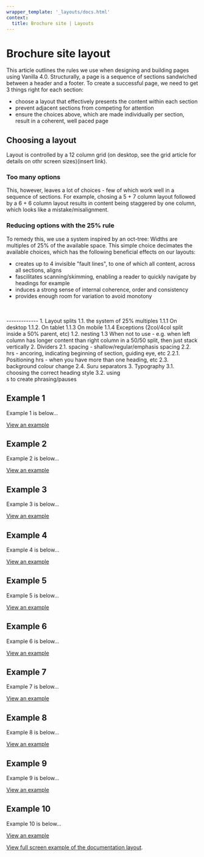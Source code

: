```yaml
---
wrapper_template: '_layouts/docs.html'
context:
  title: Brochure site | Layouts
---
```

<div class="p-strip is-deep">
  <h1 class="p-heading--2"><strong>
    Brochure site layout
  </strong></h1>
</div>
<p>
This article outlines the rules we use when designing and building pages using Vanilla 4.0.
Structurally, a page is a sequence of sections sandwiched between a header and a footer. 
To create a successful page, we need to get 3 things right for each section:
<p>

- choose a layout that effectively presents the content within each section <br>
- prevent adjacent sections from competing for attention <br>
- ensure the choices above, which are made individually per section, result in a coherent, well paced page <br>


<h2>Choosing a layout</h2>
<p>
  Layout is controlled by a 12 column grid (on desktop, see the grid article for details on othr screen sizes)(insert link).
</p>
<h3 class="p-heading--5">
  Too many options
</h3>
<p>
  This, however, leaves a lot of choices - few of which work well in a sequence of sections. 
  For example, chosing a 5 + 7 column layout followed by a 6 + 6 column layout results in content being staggered by one column, which looks like a mistake/misalignment.
</p>

<h3 class="p-heading--5">
  Reducing options with the 25% rule
</h3>
<p>
  To remedy this, we use a system inspired by an oct-tree: Widths are multiples of 25% of the available space.
  This simple choice decimates the available choices, which has the following beneficial effects on our layouts:
</p>

- creates up to 4 invisible "fault lines", to one of which all content, across all sections, aligns <br>
- fascilitates scanning/skimming, enabling a reader to quickly navigate by headings for example <br>
- induces a strong sense of internal coherence, order and consistency <br>
- provides enough room for variation to avoid monotony <br> <br> <br>

<p></p>
-------------
1. Layout splits
1.1. the system of 25% multiples
1.1.1 On desktop
1.1.2. On tablet
1.1.3 On mobile
1.1.4 Exceptions (2col/4col split inside a 50% parent, etc)
1.2. nesting
1.3 When not to use - e.g. when left column has longer content than right column in a 50/50 split, then just stack vertically
2. Dividers 
2.1. spacing - shallow/regular/emphasis spacing
2.2. hrs - ancoring, indicating beginning of section, guiding eye, etc
2.2.1. Positioning hrs - when you have more than one heading, etc
2.3. background colour change
2.4. Suru separators
3. Typography
3.1. choosing the correct heading style
3.2. using <br>s to create phrasing/pauses


## Example 1

Example 1 is below...

<div class="embedded-example"><a href="/docs/examples/layouts/brochure-site/example-01" class="js-example">View an example</a></div>

## Example 2

Example 2 is below...

<div class="embedded-example"><a href="/docs/examples/layouts/brochure-site/example-02" class="js-example">View an example</a></div>

## Example 3

Example 3 is below...

<div class="embedded-example"><a href="/docs/examples/layouts/brochure-site/example-03" class="js-example">View an example</a></div>

## Example 4

Example 4 is below...

<div class="embedded-example"><a href="/docs/examples/layouts/brochure-site/example-04" class="js-example">View an example</a></div>

## Example 5

Example 5 is below...

<div class="embedded-example"><a href="/docs/examples/layouts/brochure-site/example-05" class="js-example">View an example</a></div>

## Example 6

Example 6 is below...

<div class="embedded-example"><a href="/docs/examples/layouts/brochure-site/example-06" class="js-example">View an example</a></div>

## Example 7

Example 7 is below...

<div class="embedded-example"><a href="/docs/examples/layouts/brochure-site/example-07" class="js-example">View an example</a></div>

## Example 8

Example 8 is below...

<div class="embedded-example"><a href="/docs/examples/layouts/brochure-site/example-08" class="js-example">View an example</a></div>

## Example 9

Example 9 is below...

<div class="embedded-example"><a href="/docs/examples/layouts/brochure-site/example-09" class="js-example">View an example</a></div>

## Example 10

Example 10 is below...

<div class="embedded-example"><a href="/docs/examples/layouts/brochure-site/example-10" class="js-example">View an example</a></div>


[View full screen example of the documentation layout](/docs/examples/layouts/brochure-site/).

